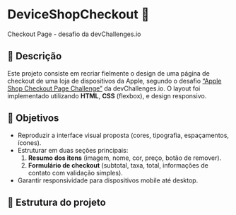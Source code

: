 # DeviceShopCheckout 🛒

Checkout Page - desafio da devChallenges.io

## 🚀 Descrição

Este projeto consiste em recriar fielmente o design de uma página de checkout de uma loja de dispositivos da Apple, segundo o desafio [“Apple Shop Checkout Page Challenge”](https://devchallenges.io/challenge/apple-shop-checkout-page-challenge) da devChallenges.io. O layout foi implementado utilizando **HTML**, **CSS** (flexbox), e design responsivo.

## 🎯 Objetivos

- Reproduzir a interface visual proposta (cores, tipografia, espaçamentos, ícones).
- Estruturar em duas seções principais:
  1. **Resumo dos itens** (imagem, nome, cor, preço, botão de remover).
  2. **Formulário de checkout** (subtotal, taxa, total, informações de contato com validação simples).
- Garantir responsividade para dispositivos mobile até desktop.

## 📁 Estrutura do projeto

